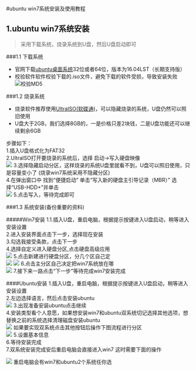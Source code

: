 #ubuntu win7系统安装及使用教程
## 1.ubuntu win7系统安装
> 采用下载系统，烧录系统到U盘，然后U盘启动即可   

###1.1 下载系统
* 官网下载[ubuntu桌面系统]()32位或者64位，版本为16.04LST（长期支持版）
* 校验软件软件校验下载的.iso文件，避免下载的软件受损，导致安装失败
![校验MD5]()

###1.2 烧录系统
* 烧录软件推荐使用[UltraISO(软碟通)]()，可以隐藏烧录的系统，U盘仍然可以照旧使用
* U盘大于2GB，我们选择8GB的，一是价格只差2块钱，二是U盘功能还可以继续剩余6GB

步骤如下：  
1.插入U盘格式化为FAT32   
2.UltraISO打开要烧录的系统后，选择 启动->写入硬盘映像<br>
![](https://github.com/YS22/OS-install/blob/master/图片/2.jpg)
3.选择隐藏启动分区，这样烧录的系统U盘里就看不到，U盘可以照旧使用，只是容量变小了 (烧录win7系统采用不隐藏分区)<br>
4.在弹出窗口中 找到“便捷启动” 单击“写入新的硬盘主引导记录（MBR）” 选择“USB-HDD+”并单击  <br>
![](https://github.com/YS22/OS-install/blob/master/图片/1.jpg)
5.点击写入，等待完成即可<br>

###1.3 系统安装(备份重要的资料)

#####Win7安装
1.1.插入U盘，重启电脑，根据提示按键进入U盘启动，稍等进入安装设置<br>
2.进入安装界面点击下一步，选择现在安装<br>
3.勾选我接受条款，点击下一步<br>
4.选择自定义进入硬盘分区,点击硬盘高级应用<br>
![](https://github.com/YS22/OS-install/blob/master/图片/5.jpg)
5.点击新建进行硬盘分区，分几个区自己定<br>
![](https://github.com/YS22/OS-install/blob/master/图片/3.jpg)
![](https://github.com/YS22/OS-install/blob/master/图片/6.jpg)
6.点击主分区自己决定把win7系统放在哪<br>
![](https://github.com/YS22/OS-install/blob/master/图片/4.jpg)
7.接下来一路点击“下一步”等待完成win7安装完成<br>

####Ubuntu安装
 1.插入U盘，重启电脑，根据提示按键进入U盘启动，稍等进入安装设置 <br>
 2.左边选择语言，然后点击安装ubuntu<br>
 ![](https://github.com/YS22/OS-install/blob/master/图片/1.png)
 3.出现准备安装ubuntu点击继续<br>
 4.安装类型看个人意愿，如果想安装win7和ubuntu双系统切记选择其他选项，想替换之前的系统选择清理磁盘安装ubuntu<br>
 ![](https://github.com/YS22/OS-install/blob/master/图片/4.png)
 如果要实现双系统点击其他按钮后操作下图流程进行分区<br>
 ![](https://github.com/YS22/OS-install/blob/master/图片/6.png)
 5.设置基本信息<br>
 6.等待安装完成<br>
 7.双系统安装完成安后重启电脑会直接进入win7 这时需要下面的操作<br>
 
 ![](https://github.com/YS22/OS-install/blob/master/图片/7.png)
 重启电脑会有win7和ubuntu2个系统任你选<br>
 
 




